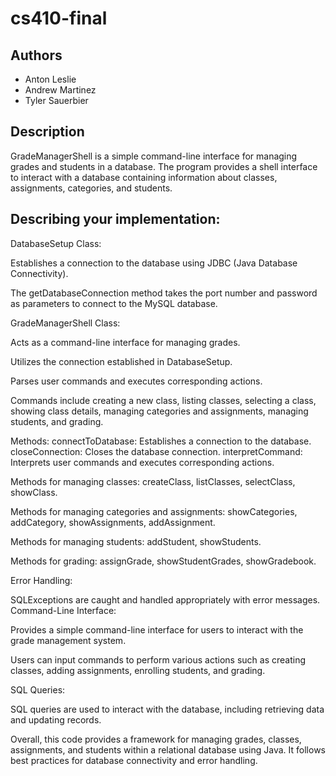 # cs410-final


## Authors
- Anton Leslie
- Andrew Martinez
- Tyler Sauerbier

## Description
GradeManagerShell is a simple command-line interface for managing grades and students in a database. The program provides a shell interface to interact with a database containing information about classes, assignments, categories, and students.

## Describing your implementation:

DatabaseSetup Class:

Establishes a connection to the database using JDBC (Java Database Connectivity).

The getDatabaseConnection method takes the port number and password as parameters to connect to the MySQL database.

GradeManagerShell Class:

Acts as a command-line interface for managing grades.

Utilizes the connection established in DatabaseSetup.

Parses user commands and executes corresponding actions.

Commands include creating a new class, listing classes, selecting a class, showing class details, managing categories and assignments, managing students, and grading.

Methods:
connectToDatabase: Establishes a connection to the database.
closeConnection: Closes the database connection.
interpretCommand: Interprets user commands and executes corresponding actions.

Methods for managing classes: createClass, listClasses, selectClass, showClass.

Methods for managing categories and assignments: showCategories, addCategory, showAssignments, addAssignment.

Methods for managing students: addStudent, showStudents.

Methods for grading: assignGrade, showStudentGrades, showGradebook.

Error Handling:

SQLExceptions are caught and handled appropriately with error messages.
Command-Line Interface:

Provides a simple command-line interface for users to interact with the grade management system.

Users can input commands to perform various actions such as creating classes, adding assignments, enrolling students, and grading.

SQL Queries:

SQL queries are used to interact with the database, including retrieving data and updating records.

Overall, this code provides a framework for managing grades, classes, assignments, and students within a relational database using Java. It follows best practices for database connectivity and error handling.
